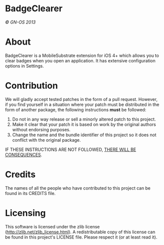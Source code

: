 BadgeClearer
============
*© GN-OS 2013*

About
=====
BadgeClearer is a MobileSubstrate extension for iOS 4+ which allows you to clear badges when you open an application.
It has extensive configuration options in Settings.

Contribution
============
We will gladly accept tested patches in the form of a pull request. 
However, if you find yourself in a situation where your patch must be distributed in the form of another package, 
the following instructions __must__ be followed:

1. Do not in any way release or sell a minorly altered patch to this project.
2. Make it clear that your patch it is based on work by the original authors without endorsing purposes.
3. Change the name and the bundle identifier of this project so it does not conflict with the original package.

IF THESE INSTRUCTIONS ARE NOT FOLLOWED, [THERE WILL BE CONSEQUENCES](http://www.youtube.com/watch?v=FSt1ptsOjL0).

Credits
=======
The names of all the people who have contributed to this project can be found in its CREDITS file.

Licensing
=========
This software is licensed under the zlib license (http://zlib.net/zlib_license.html).
A redistributable copy of this license can be found in this project's LICENSE file.
Please respect it (or at least read it).
